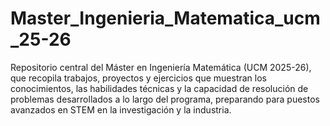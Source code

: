 # Master_Ingenieria_Matematica_ucm_25-26
Repositorio central del Máster en Ingeniería Matemática (UCM 2025-26), que recopila trabajos, proyectos y ejercicios que muestran los conocimientos, las habilidades técnicas y la capacidad de resolución de problemas desarrollados a lo largo del programa, preparando para puestos avanzados en STEM en la investigación y la industria.
